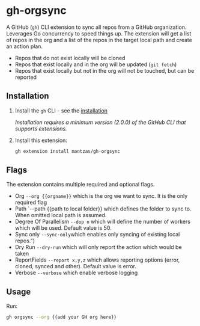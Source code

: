 # gh-orgsync

A GitHub (`gh`) CLI extension to sync all repos from a GitHub organization.
Leverages Go concurrency to speed things up. The extension will get a list
of repos in the org and a list of the repos in the target local path and
create an action plan.

* Repos that do not exist locally will be cloned
* Repos that exist locally and in the org will be updated (`git fetch`)
* Repos that exist locally but not in the org will not be touched, but can be reported

## Installation

1. Install the `gh` CLI - see the [installation](https://github.com/cli/cli#installation)

   _Installation requires a minimum version (2.0.0) of the GitHub CLI that
   supports extensions._

2. Install this extension:

   ```sh
   gh extension install mantzas/gh-orgsync
   ```

## Flags

The extension contains multiple required and optional flags.

* Org `--org {{orgname}}` which is the org we want to sync.
It is the only required flag
* Path `--path {{path to local folder}} which defines the folder to sync to.
When omitted local path is assumed.
* Degree Of Parallelism `--dop n` which will define the number of workers which
will be used. Default value is 50.
* Sync only `--sync-only`which enables only syncing of existing local repos.")
* Dry Run `--dry-run` which will only report the action which would be taken
* ReportFields `--report x,y,z` which allows reporting options
(error, cloned, synced and other). Default value is error.
* Verbose `--verbose` which enable verbose logging

## Usage

Run:

```sh
gh orgsync --org {{add your GH org here}}
```
